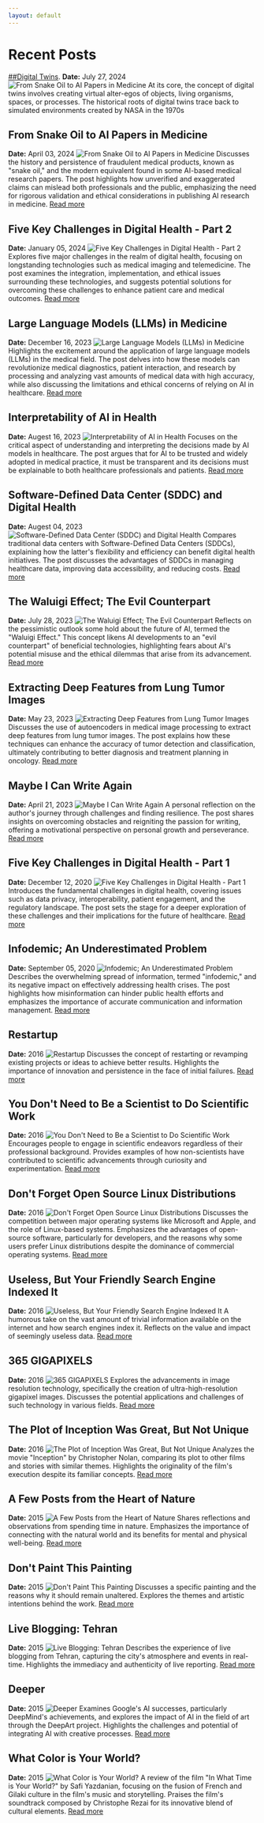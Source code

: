 ```yaml
---
layout: default
---
```


# Recent Posts
[##Digital Twins](./post1.html).
**Date:** July 27, 2024
![From Snake Oil to AI Papers in Medicine](https://files.virgool.io/upload/users/22770/posts/k26eqia1hlxo/7upnfr0iqern.png)
At its core, the concept of digital twins involves creating virtual alter-egos of objects, living organisms, spaces, or processes. The historical roots of digital twins trace back to simulated environments created by NASA in the 1970s

## From Snake Oil to AI Papers in Medicine
**Date:** April 03, 2024
![From Snake Oil to AI Papers in Medicine](https://files.virgool.io/upload/users/22770/posts/ytzokldowks3/lk16unrerpgf.jpg)
Discusses the history and persistence of fraudulent medical products, known as "snake oil," and the modern equivalent found in some AI-based medical research papers. The post highlights how unverified and exaggerated claims can mislead both professionals and the public, emphasizing the need for rigorous validation and ethical considerations in publishing AI research in medicine.
[Read more](https://virgool.io/@gorjiarman/from-snake-oil-to-ai-papers-in-medicine)


## Five Key Challenges in Digital Health - Part 2
**Date:** January 05, 2024
![Five Key Challenges in Digital Health - Part 2](https://files.virgool.io/upload/users/22770/posts/jmh4llk4bq3e/e3vt8ijvxywk.jpg)
Explores five major challenges in the realm of digital health, focusing on longstanding technologies such as medical imaging and telemedicine. The post examines the integration, implementation, and ethical issues surrounding these technologies, and suggests potential solutions for overcoming these challenges to enhance patient care and medical outcomes.
[Read more](https://virgool.io/@gorjiarman/five-key-challenges-in-digital-health-part-2)


## Large Language Models (LLMs) in Medicine
**Date:** December 16, 2023
![Large Language Models (LLMs) in Medicine](https://files.virgool.io/upload/users/22770/posts/n1onlsqwdm14/bueapinslgti.jpg)
Highlights the excitement around the application of large language models (LLMs) in the medical field. The post delves into how these models can revolutionize medical diagnostics, patient interaction, and research by processing and analyzing vast amounts of medical data with high accuracy, while also discussing the limitations and ethical concerns of relying on AI in healthcare.
[Read more](https://virgool.io/@gorjiarman/large-language-models-llms-in-medicine)


## Interpretability of AI in Health
**Date:** Augest 16, 2023
![Interpretability of AI in Health](https://files.virgool.io/upload/users/22770/posts/nddcvkiwjjoz/gixh2axwwipm.webp)
Focuses on the critical aspect of understanding and interpreting the decisions made by AI models in healthcare. The post argues that for AI to be trusted and widely adopted in medical practice, it must be transparent and its decisions must be explainable to both healthcare professionals and patients.
[Read more](https://virgool.io/@gorjiarman/interpretability-of-ai-in-health)


## Software-Defined Data Center (SDDC) and Digital Health
**Date:** Augest 04, 2023
![Software-Defined Data Center (SDDC) and Digital Health](https://files.virgool.io/upload/users/22770/posts/uqnqs25ipi2f/kgyx0gmo2cmg.png)
Compares traditional data centers with Software-Defined Data Centers (SDDCs), explaining how the latter's flexibility and efficiency can benefit digital health initiatives. The post discusses the advantages of SDDCs in managing healthcare data, improving data accessibility, and reducing costs.
[Read more](https://virgool.io/@gorjiarman/software-defined-data-center-sddc-and-digital-health)


## The Waluigi Effect; The Evil Counterpart
**Date:** July 28, 2023
![The Waluigi Effect; The Evil Counterpart](https://files.virgool.io/upload/users/22770/posts/vzityuebvm1g/brwcishh4kkn.webp)
Reflects on the pessimistic outlook some hold about the future of AI, termed the "Waluigi Effect." This concept likens AI developments to an "evil counterpart" of beneficial technologies, highlighting fears about AI's potential misuse and the ethical dilemmas that arise from its advancement.
[Read more](https://virgool.io/@gorjiarman/the-waluigi-effect-the-evil-counterpart)


## Extracting Deep Features from Lung Tumor Images
**Date:** May 23, 2023
![Extracting Deep Features from Lung Tumor Images](https://files.virgool.io/upload/users/22770/posts/yzh7anukvw4w/8fcnpqxskygu.jpg)
Discusses the use of autoencoders in medical image processing to extract deep features from lung tumor images. The post explains how these techniques can enhance the accuracy of tumor detection and classification, ultimately contributing to better diagnosis and treatment planning in oncology.
[Read more](https://virgool.io/@gorjiarman/extracting-deep-features-from-lung-tumor-images)


## Maybe I Can Write Again
**Date:** April 21, 2023
![Maybe I Can Write Again](https://files.virgool.io/upload/users/22770/posts/isc4up2z1ef5/55ymvhqyloig.jpg)
A personal reflection on the author's journey through challenges and finding resilience. The post shares insights on overcoming obstacles and reigniting the passion for writing, offering a motivational perspective on personal growth and perseverance.
[Read more](https://virgool.io/@gorjiarman/maybe-i-can-write-again)


## Five Key Challenges in Digital Health - Part 1
**Date:** December 12, 2020
![Five Key Challenges in Digital Health - Part 1](https://files.virgool.io/upload/users/22770/posts/btztfghxmv2n/bwdyzorph9ik.jpeg)
Introduces the fundamental challenges in digital health, covering issues such as data privacy, interoperability, patient engagement, and the regulatory landscape. The post sets the stage for a deeper exploration of these challenges and their implications for the future of healthcare.
[Read more](https://virgool.io/@gorjiarman/five-key-challenges-in-digital-health-part-1)


## Infodemic; An Underestimated Problem
**Date:** September 05, 2020
![Infodemic; An Underestimated Problem](https://files.virgool.io/upload/users/22770/posts/ar9rcm6ppvc9/zwpb1r3bivcg.jpeg)
Describes the overwhelming spread of information, termed "infodemic," and its negative impact on effectively addressing health crises. The post highlights how misinformation can hinder public health efforts and emphasizes the importance of accurate communication and information management.
[Read more](https://virgool.io/@gorjiarman/infodemic-an-underestimated-problem)

## Restartup
**Date:** 2016
![Restartup](https://bayanbox.ir/view/2073504461655808286/Untitled-6.jpg)
Discusses the concept of restarting or revamping existing projects or ideas to achieve better results. Highlights the importance of innovation and persistence in the face of initial failures.
[Read more](https://armanvi.blog.ir/post/ری-استارتاپ)

## You Don't Need to Be a Scientist to Do Scientific Work
**Date:** 2016
![You Don't Need to Be a Scientist to Do Scientific Work](https://bayanbox.ir/view/7120041637812238738/Captur1e.png)
Encourages people to engage in scientific endeavors regardless of their professional background. Provides examples of how non-scientists have contributed to scientific advancements through curiosity and experimentation.
[Read more](https://armanvi.blog.ir/post/نیاز-نیست-که-برای-انجام-کارای-علمی-حتما-دانشمند-باشید)

## Don't Forget Open Source Linux Distributions
**Date:** 2016
![Don't Forget Open Source Linux Distributions](http://www.unix.org/images/unix_plate.jpg)
Discusses the competition between major operating systems like Microsoft and Apple, and the role of Linux-based systems. Emphasizes the advantages of open-source software, particularly for developers, and the reasons why some users prefer Linux distributions despite the dominance of commercial operating systems.
[Read more](https://armanvi.blog.ir/post/توزیع-های-متن-باز-لینوکس-را-فراموش-نکنید)

## Useless, But Your Friendly Search Engine Indexed It
**Date:** 2016
![Useless, But Your Friendly Search Engine Indexed It](https://bayanbox.ir/view/7755984643748248292/Capture.png)
A humorous take on the vast amount of trivial information available on the internet and how search engines index it. Reflects on the value and impact of seemingly useless data.
[Read more](https://armanvi.blog.ir/post/Useless-But-your-friendly-search-engine-indexed-it)

## 365 GIGAPIXELS
**Date:** 2016
![365 GIGAPIXELS](http://www.in2white.com/assets/img/making/making35-l-full.jpg)
Explores the advancements in image resolution technology, specifically the creation of ultra-high-resolution gigapixel images. Discusses the potential applications and challenges of such technology in various fields.
[Read more](https://armanvi.blog.ir/post/365-GIGAPIXELS)

## The Plot of Inception Was Great, But Not Unique
**Date:** 2016
![The Plot of Inception Was Great, But Not Unique](http://cinespia.org/wp-content/uploads/2016/01/ES_tf2.jpg)
Analyzes the movie "Inception" by Christopher Nolan, comparing its plot to other films and stories with similar themes. Highlights the originality of the film's execution despite its familiar concepts.
[Read more](https://armanvi.blog.ir/post/پلات-اینسپشن-معرکه-بود-اما-بی-همتا-نه)

## A Few Posts from the Heart of Nature
**Date:** 2015
![A Few Posts from the Heart of Nature](https://upload.wikimedia.org/wikipedia/commons/6/69/A_human_eye_1_day_after_a_cornea_transplant.jpg)
Shares reflections and observations from spending time in nature. Emphasizes the importance of connecting with the natural world and its benefits for mental and physical well-being.
[Read more](https://armanvi.blog.ir/post/چندتا-مطلب-از-دل-طبیعت)

## Don't Paint This Painting
**Date:** 2015
![Don't Paint This Painting](https://upload.wikimedia.org/wikipedia/commons/thumb/2/22/Blank_map_of_world_no_country_borders.PNG/1200px-Blank_map_of_world_no_country_borders.PNG)
Discusses a specific painting and the reasons why it should remain unaltered. Explores the themes and artistic intentions behind the work.
[Read more](https://armanvi.blog.ir/post/این-تابلوی-نقاشی-را-رنگ-نکنید)

## Live Blogging: Tehran
**Date:** 2015
![Live Blogging: Tehran](https://visitiran.ir/visitPic/de2e_standard/public/2019-01/DSCF3742.jpg)
Describes the experience of live blogging from Tehran, capturing the city's atmosphere and events in real-time. Highlights the immediacy and authenticity of live reporting.
[Read more](https://armanvi.blog.ir/post/وبلاگ-نویسی-زنده-تهران)

## Deeper
**Date:** 2015
![Deeper](https://cdn.prod.website-files.com/632ac1a36830f75c7e5b16f0/6588af191119417045912f72_v2-4nvt3-ryjfv.jpeg)
Examines Google's AI successes, particularly DeepMind's achievements, and explores the impact of AI in the field of art through the DeepArt project. Highlights the challenges and potential of integrating AI with creative processes.
[Read more](https://armanvi.blog.ir/post/دیپ-تر)

## What Color is Your World?
**Date:** 2015
![What Color is Your World?](http://bayanbox.ir/view/5156698688203615103/BigSlider.jpg)
A review of the film "In What Time is Your World?" by Safi Yazdanian, focusing on the fusion of French and Gilaki culture in the film's music and storytelling. Praises the film's soundtrack composed by Christophe Rezai for its innovative blend of cultural elements.
[Read more](https://armanvi.blog.ir/post/Qu-elle-est-la-couleur-de-votre-monde)



